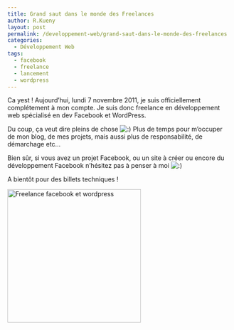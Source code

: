 ```yaml
---
title: Grand saut dans le monde des Freelances
author: R.Kueny
layout: post
permalink: /developpement-web/grand-saut-dans-le-monde-des-freelances
categories:
  - Développement Web
tags:
  - facebook
  - freelance
  - lancement
  - wordpress
---
```

Ca yest ! Aujourd&rsquo;hui, lundi 7 novembre 2011, je suis officiellement complétement à mon compte. Je suis donc freelance en développement web spécialisé en dev Facebook et WordPress.

Du coup, ça veut dire pleins de chose <img src="http://rkueny.fr/wp-includes/images/smilies/icon_smile.gif" alt=":)" class="wp-smiley" /> Plus de temps pour m&rsquo;occuper de mon blog, de mes projets, mais aussi plus de responsabilité, de démarchage etc&#8230;

Bien sûr, si vous avez un projet Facebook, ou un site à créer ou encore du développement Facebook n&rsquo;hésitez pas à penser à moi <img src="http://rkueny.fr/wp-includes/images/smilies/icon_smile.gif" alt=":)" class="wp-smiley" />

A bientôt pour des billets techniques !

<a href="http://rkueny.fr/wp-content/uploads/2011/11/Copy-homoportabilis1.jpg" rel="lightbox[1394]"><img class="aligncenter size-full wp-image-1396" title="Freelance facebook et wordpress" src="http://rkueny.fr/wp-content/uploads/2011/11/Copy-homoportabilis1.jpg" alt="Freelance facebook et wordpress" width="300" height="300" /></a>

&nbsp;

&nbsp;